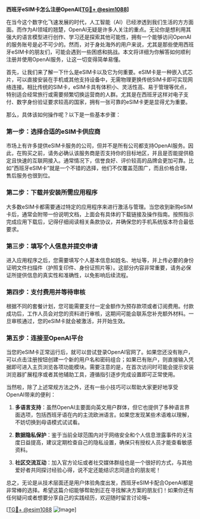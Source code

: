 **西班牙eSIM卡怎么注册OpenAI[[TG💪+ @esim1088](https://t.me/s/esim1088)]**

在当今这个数字化飞速发展的时代，人工智能（AI）已经渗透到我们生活的方方面面。而作为AI领域的翘楚，OpenAI无疑是许多人关注的重点。无论你是想利用其强大的语言模型进行创作、学习还是探索其他可能性，拥有一个能够访问OpenAI的服务账号是必不可少的。然而，对于身处海外的用户来说，尤其是那些使用西班牙eSIM卡的朋友们，可能会遇到一些困惑和挑战。本文将详细为你解答如何顺利注册并使用OpenAI服务，让这一切变得简单易懂。

首先，让我们来了解一下什么是eSIM卡以及它为何重要。eSIM卡是一种嵌入式芯片，可以直接安装在手机或其他支持设备中，无需物理更换传统SIM卡即可实现网络连接。相比传统的SIM卡，eSIM卡具有体积小、灵活性高、易于管理等优点，特别适合经常旅行或需要频繁切换运营商的人群。尤其是在西班牙这样对电子支付、数字身份验证要求较高的国家，拥有一张可靠的eSIM卡更是显得尤为重要。

那么，具体该如何操作呢？以下是一些基本步骤：

### 第一步：选择合适的eSIM卡供应商

市场上有许多提供eSIM卡服务的公司，但并不是所有公司都支持OpenAI服务。因此，在购买之前，请务必确认该服务商是否支持你的目标地区，并且是否能提供稳定且快速的互联网接入。通常情况下，信誉良好、评价较高的品牌会更加可靠。比如“西班牙eSIM卡”就是一个不错的选择，他们不仅覆盖范围广，而且价格合理，售后服务也很到位。

### 第二步：下载并安装所需应用程序

大多数eSIM卡都需要通过特定的应用程序来进行激活与管理。当您收到新购eSIM卡后，通常会附带一份说明文档，上面会有具体的下载链接及操作指南。按照指示完成应用下载后，记得仔细阅读相关条款协议，并确保您的手机系统版本符合最低要求。

### 第三步：填写个人信息并提交申请

进入应用程序之后，您需要填写个人基本信息如姓名、地址等，并上传必要的身份证明文件扫描件（护照复印件、身份证照片等）。这部分内容非常重要，请务必保证所提供信息的真实性和准确性，以免影响后续流程。

### 第四步：支付费用并等待审核

根据不同的套餐计划，您可能需要支付一定金额作为预存款项或者订阅费用。付款成功后，工作人员会对您的资料进行审核，这期间可能会联系您补充额外材料。一旦审核通过，您的eSIM卡就会被激活，并开始生效。

### 第五步：连接至OpenAI平台

当您的eSIM卡正常运行后，就可以尝试登录OpenAI官网了。如果您还没有账户，可以点击注册按钮创建一个新的用户名和密码组合；如果已有账户，则直接输入凭据即可进入主页浏览各项功能模块。需要注意的是，在首次访问时可能会提示安装浏览器扩展程序或者其他辅助工具，遵循指引逐步完成设置即可正常使用。

当然啦，除了上述常规方法之外，还有一些小技巧可以帮助大家更好地享受OpenAI带来的便利：

1. **多语言支持**：虽然OpenAI主要面向英文用户群体，但它也提供了多种语言界面选项，包括西班牙语在内的主流欧洲语言。如果您发现某些术语难以理解，不妨切换到母语模式试试看。
   
2. **数据隐私保护**：鉴于当前全球范围内对于网络安全和个人信息泄露事件的关注度日益提高，建议定期检查自己的隐私设置，确保只有授权人员才能查看敏感资料。

3. **社区交流互动**：加入官方论坛或者社交媒体群组也是一个很好的方式，与其他爱好者共同探讨经验心得，说不定还能结识志同道合的朋友呢！

总之，无论是从技术层面还是用户体验角度出发，西班牙eSIM卡配合OpenAI都是非常棒的选择。希望这篇介绍能够帮助到正在寻找解决方案的朋友们！如果你还有任何疑问或者想要分享自己的实践经历，欢迎随时留言讨论哦~

[[TG💪+ @esim1088](https://t.me/s/esim1088) ![Image](https://i.postimg.cc/4NQfJmqS/Snipaste-2025-05-13-00-14-12.png)]